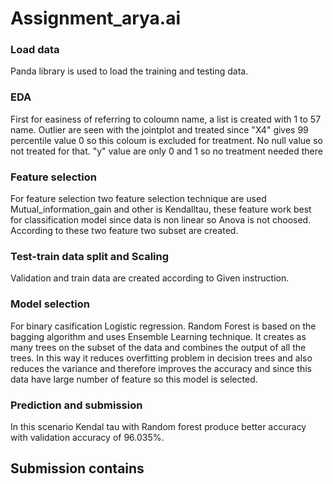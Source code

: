 # Assignment_arya.ai
### Load data
Panda library is used to load the training and testing data.
### EDA
First for easiness of referring to coloumn name, a list is created with 1 to 57 name.
Outlier are seen with the jointplot and treated since "X4" gives 99 percentile value 0 so this coloum is excluded for treatment.
No null value so not treated for that.
"y" value are only 0 and 1 so no treatment needed there
### Feature selection
For feature selection two feature selection technique are used Mutual_information_gain and other is Kendalltau, these feature work best for classification model since data is non linear so Anova is not choosed.
According to these two feature two subset are created.
### Test-train data split and Scaling
Validation and train data are created according to Given instruction.
### Model selection 
For binary casification Logistic regression.
Random Forest is based on the bagging algorithm and uses Ensemble Learning technique. It creates as many trees on the subset of the data and combines the output of all the trees. In this way it reduces overfitting problem in decision trees and also reduces the variance and therefore improves the accuracy and since this data have large number of feature so this model is selected.
### Prediction and submission
In this scenario Kendal tau with Random forest produce better accuracy with validation accuracy of 96.035%.

## Submission contains
